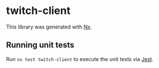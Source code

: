 # twitch-client

This library was generated with [Nx](https://nx.dev).

## Running unit tests

Run `nx test twitch-client` to execute the unit tests via [Jest](https://jestjs.io).
